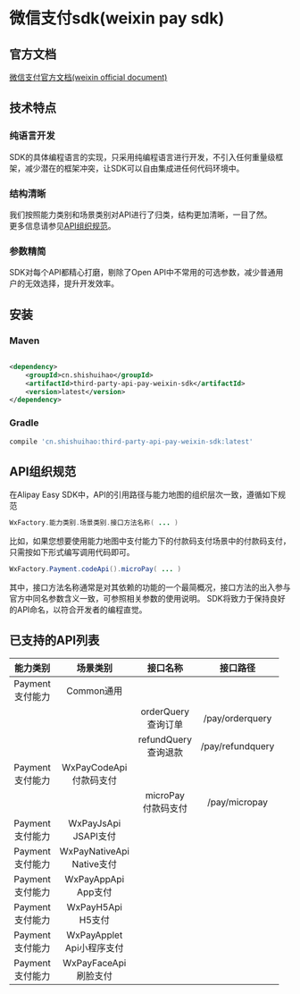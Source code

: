 # 微信支付sdk(weixin pay sdk)

## 官方文档

[微信支付官方文档(weixin official document)](https://pay.weixin.qq.com/wiki/doc/api/index.html)

## 技术特点

### 纯语言开发

SDK的具体编程语言的实现，只采用纯编程语言进行开发，不引入任何重量级框架，减少潜在的框架冲突，让SDK可以自由集成进任何代码环境中。

### 结构清晰

我们按照能力类别和场景类别对API进行了归类，结构更加清晰，一目了然。<br>
更多信息请参见<a href="#API组织规范">API组织规范</a>。

### 参数精简

SDK对每个API都精心打磨，剔除了Open API中不常用的可选参数，减少普通用户的无效选择，提升开发效率。

## 安装

### Maven

```xml

<dependency>
    <groupId>cn.shishuihao</groupId>
    <artifactId>third-party-api-pay-weixin-sdk</artifactId>
    <version>latest</version>
</dependency>
```

### Gradle

```groovy
compile 'cn.shishuihao:third-party-api-pay-weixin-sdk:latest'
```

## API组织规范

在Alipay Easy SDK中，API的引用路径与能力地图的组织层次一致，遵循如下规范

```java
WxFactory.能力类别.场景类别.接口方法名称( ... )
```

比如，如果您想要使用能力地图中支付能力下的付款码支付场景中的付款码支付，只需按如下形式编写调用代码即可。

```java
WxFactory.Payment.codeApi().microPay( ... )
```

其中，接口方法名称通常是对其依赖的功能的一个最简概况，接口方法的出入参与官方中同名参数含义一致，可参照相关参数的使用说明。
SDK将致力于保持良好的API命名，以符合开发者的编程直觉。

## 已支持的API列表

|       能力类别       |             场景类别            |         接口名称         |       接口路径       |
| :--------------: | :-------------------------: | :------------------: | :--------------: |
| Payment</br>支付能力 |           Common通用          |                      |                  |
|                  |                             |  orderQuery</br>查询订单 |  /pay/orderquery |
|                  |                             | refundQuery</br>查询退款 | /pay/refundquery |
| Payment</br>支付能力 |    WxPayCodeApi</br>付款码支付   |                      |                  |
|                  |                             |  microPay</br>付款码支付  |   /pay/micropay  |
| Payment</br>支付能力 |    WxPayJsApi</br>JSAPI支付   |                      |                  |
| Payment</br>支付能力 | WxPayNativeApi</br>Native支付 |                      |                  |
| Payment</br>支付能力 |    WxPayAppApi</br>App支付    |                      |                  |
| Payment</br>支付能力 |     WxPayH5Api</br>H5支付     |                      |                  |
| Payment</br>支付能力 |   WxPayApplet</br>Api小程序支付  |                      |                  |
| Payment</br>支付能力 |    WxPayFaceApi</br>刷脸支付    |                      |                  |

